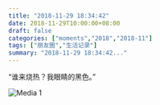 ```yaml
---
title: "2018-11-29 18:34:42"
date: 2018-11-29T10:00:00+08:00
draft: false
categories: ["moments","2018","2018-11"]
tags: ["朋友圈","生活记录"]
summary: "2018-11-29 18:34:42..."
---
```


“谁来烧热？我眼睛的黑色。”

![Media 1](/Moments/photos/2018-11-29/201811291834420.jpg)


